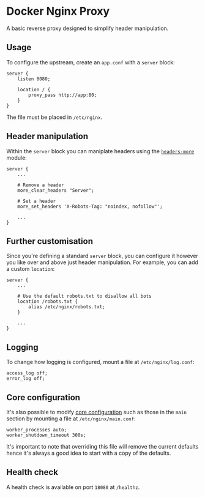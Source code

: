 # Docker Nginx Proxy

A basic reverse proxy designed to simplify header manipulation.

## Usage

To configure the upstream, create an `app.conf` with a `server` block:

```nginx
server {
    listen 8080;

    location / {
        proxy_pass http://app:80;
    }
}
```

The file must be placed in `/etc/nginx`.

## Header manipulation

Within the `server` block you can maniplate headers using the [`headers-more`](https://github.com/openresty/headers-more-nginx-module) module:

```nginx
server {
    ...

    # Remove a header
    more_clear_headers "Server";

    # Set a header
    more_set_headers 'X-Robots-Tag: "noindex, nofollow"';

    ...
}
```

## Further customisation

Since you're defining a standard `server` block, you can configure it however you like over and above just header manipulation. For example, you can add a custom `location`:

```nginx
server {
    ...

    # Use the default robots.txt to disallow all bots
    location /robots.txt {
        alias /etc/nginx/robots.txt;
    }

    ...
}
```

## Logging

To change how logging is configured, mount a file at `/etc/nginx/log.conf`:
```nginx 
access_log off;
error_log off;
```

## Core configuration

It's also possible to modify [core configuration](http://nginx.org/en/docs/ngx_core_module.html) such as those in the `main` section by mounting a file at `/etc/nginx/main.conf`:
```nginx
worker_processes auto;
worker_shutdown_timeout 300s;
```

It's important to note that overriding this file will remove the current defaults hence it's always a good idea to start with a copy of the defaults.

## Health check

A health check is available on port `18080` at `/healthz`.
